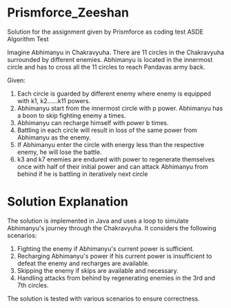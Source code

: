 # Prismforce_Zeeshan
Solution for the assignment given by Prismforce as coding test
ASDE Algorithm Test

Imagine Abhimanyu in Chakravyuha. There are 11 circles in the Chakravyuha surrounded by different enemies. Abhimanyu is located in the innermost circle and has to cross all the 11 circles to reach Pandavas army back. 
 
Given:
1. Each circle is guarded by different enemy where enemy is equipped with k1, k2……k11 powers.
2. Abhimanyu start from the innermost circle with p power. Abhimanyu has a boon to skip fighting enemy a times.
3. Abhimanyu can recharge himself with power b times.
4. Battling in each circle will result in loss of the same power from Abhimanyu as the enemy.
5. If Abhimanyu enter the circle with energy less than the respective enemy, he will lose the battle.
6. k3 and k7 enemies are endured with power to regenerate themselves once with half of their initial power and can attack Abhimanyu from behind if he is battling in iteratively next circle 
 
# Solution Explanation
The solution is implemented in Java and uses a loop to simulate Abhimanyu's journey through the Chakravyuha. It considers the following scenarios:

1. Fighting the enemy if Abhimanyu's current power is sufficient.
2. Recharging Abhimanyu's power if his current power is insufficient to defeat the enemy and recharges are available.
3. Skipping the enemy if skips are available and necessary.
4. Handling attacks from behind by regenerating enemies in the 3rd and 7th circles.

The solution is tested with various scenarios to ensure correctness.
